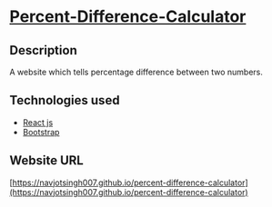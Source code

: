 # [Percent-Difference-Calculator](https://navjotsingh007.github.io/percent-difference-calculator)

## Description
A website which tells percentage difference between two numbers.

## Technologies used
- [React js](https://reactjs.org/)
- [Bootstrap](https://getbootstrap.com/)

## Website URL
[https://navjotsingh007.github.io/percent-difference-calculator](https://navjotsingh007.github.io/percent-difference-calculator)